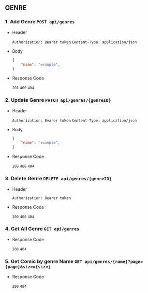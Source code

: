 ## GENRE

### 1. Add Genre `POST api/genres`

- Header

    `Authorization: Bearer token`
    `Content-Type: application/json`

- Body

    ```json
    {
        "name": "example",
    }
    ```

- Response Code

    `201` `400` `404`

### 2. Update Genre `PATCH api/genres/{genreID}`

- Header

    `Authorization: Bearer token`
    `Content-Type: application/json`

- Body

    ```json
    {
        "name": "example",
    }
    ```

- Response Code

    `200` `400` `404`

### 3. Delete Genre `DELETE api/genres/{genreID}`

- Header

    `Authorization: Bearer token`

- Response Code

    `200` `400` `404`

### 4. Get All Genre `GET api/genres`

- Response Code

    `200` `404`

### 5. Get Comic by genre Name `GET api/genres/{name}?page={page}&size={size}`

- Response Code

    `200` `404`
